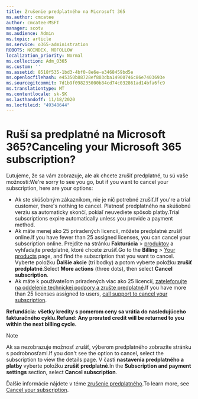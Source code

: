```yaml
---
title: Zrušenie predplatného na Microsoft 365
ms.author: cmcatee
author: cmcatee-MSFT
manager: scotv
ms.audience: Admin
ms.topic: article
ms.service: o365-administration
ROBOTS: NOINDEX, NOFOLLOW
localization_priority: Normal
ms.collection: Adm_O365
ms.custom: ''
ms.assetid: 8518f535-1bd3-4bf0-8e6e-e3468459bd5e
ms.openlocfilehash: e45350b88728ef803dba14900746c86e7403693e
ms.sourcegitcommit: 7d1b9f098235000b84cd74c032861ad14bfa6fc9
ms.translationtype: MT
ms.contentlocale: sk-SK
ms.lasthandoff: 11/18/2020
ms.locfileid: "49348644"
---
```

# <a name="canceling-your-microsoft-365-subscription"></a><span data-ttu-id="2d4ba-102">Ruší sa predplatné na Microsoft 365?</span><span class="sxs-lookup"><span data-stu-id="2d4ba-102">Canceling your Microsoft 365 subscription?</span></span>

<span data-ttu-id="2d4ba-103">Ľutujeme, že sa vám zobrazuje, ale ak chcete zrušiť predplatné, tu sú vaše možnosti:</span><span class="sxs-lookup"><span data-stu-id="2d4ba-103">We're sorry to see you go, but if you want to cancel your subscription, here are your options:</span></span>
  
- <span data-ttu-id="2d4ba-104">Ak ste skúšobným zákazníkom, nie je nič potrebné zrušiť.</span><span class="sxs-lookup"><span data-stu-id="2d4ba-104">If you're a trial customer, there's nothing to cancel.</span></span> <span data-ttu-id="2d4ba-105">Platnosť predplatného na skúšobnú verziu sa automaticky skončí, pokiaľ neuvediete spôsob platby.</span><span class="sxs-lookup"><span data-stu-id="2d4ba-105">Trial subscriptions expire automatically unless you provide a payment method.</span></span>
- <span data-ttu-id="2d4ba-106">Ak máte menej ako 25 priradených licencií, môžete predplatné zrušiť online.</span><span class="sxs-lookup"><span data-stu-id="2d4ba-106">If you have fewer than 25 assigned licenses, you can cancel your subscription online.</span></span> <span data-ttu-id="2d4ba-107">Prejdite na stránku **Fakturácia** \> [produktov](https://go.microsoft.com/fwlink/p/?linkid=842054) a vyhľadajte predplatné, ktoré chcete zrušiť.</span><span class="sxs-lookup"><span data-stu-id="2d4ba-107">Go to the **Billing** \> [Your products](https://go.microsoft.com/fwlink/p/?linkid=842054) page, and find the subscription that you want to cancel.</span></span> <span data-ttu-id="2d4ba-108">Vyberte položku **Ďalšie akcie** (tri bodky) a potom vyberte položku **zrušiť predplatné**.</span><span class="sxs-lookup"><span data-stu-id="2d4ba-108">Select **More actions** (three dots), then select **Cancel subscription**.</span></span>
- <span data-ttu-id="2d4ba-109">Ak máte k používateľom priradených viac ako 25 licencií, [zatelefonujte na oddelenie technickej podpory a zrušte predplatné](https://docs.microsoft.com/microsoft-365/admin/contact-support-for-business-products?view=o365-worldwide).</span><span class="sxs-lookup"><span data-stu-id="2d4ba-109">If you have more than 25 licenses assigned to users, [call support to cancel your subscription](https://docs.microsoft.com/microsoft-365/admin/contact-support-for-business-products?view=o365-worldwide).</span></span>

<span data-ttu-id="2d4ba-110">**Refundácia: všetky kredity s pomerom ceny sa vrátia do nasledujúceho fakturačného cyklu.**</span><span class="sxs-lookup"><span data-stu-id="2d4ba-110">**Refund: Any prorated credit will be returned to you within the next billing cycle.**</span></span>

> [!NOTE]
> <span data-ttu-id="2d4ba-111">Ak sa nezobrazuje možnosť zrušiť, výberom predplatného zobrazíte stránku s podrobnosťami.</span><span class="sxs-lookup"><span data-stu-id="2d4ba-111">If you don't see the option to cancel, select the subscription to view the details page.</span></span> <span data-ttu-id="2d4ba-112">V časti **nastavenia predplatného a platby** vyberte položku **zrušiť predplatné**.</span><span class="sxs-lookup"><span data-stu-id="2d4ba-112">In the **Subscription and payment settings** section, select **Cancel subscription**.</span></span>

<span data-ttu-id="2d4ba-113">Ďalšie informácie nájdete v téme [zrušenie predplatného](https://docs.microsoft.com/microsoft-365/commerce/subscriptions/cancel-your-subscription).</span><span class="sxs-lookup"><span data-stu-id="2d4ba-113">To learn more, see [Cancel your subscription](https://docs.microsoft.com/microsoft-365/commerce/subscriptions/cancel-your-subscription).</span></span>
